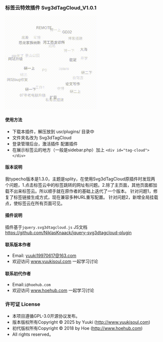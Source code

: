 ### 标签云特效插件 Svg3dTagCloud_V1.0.1

![演试图片](play.gif)

#### 使用方法

- 下载本插件，解压放到 usr/plugins/ 目录中
- 文件夹名改为 Svg3dTagCloud
- 登录管理后台，激活插件 配置插件
- 在展示标签云的地方（一般是sidebar.php）加上 `<div id="tag-cloud"></div>`
#### 版本说明
我typecho版本是1.3.0，主题是splity，在使用Svg3dTagCloud原插件时发现两个问题，1.点击标签云中的标签跳转的网址有问题。2.除了主页面，其他页面都加载不出来标签云。所以顺手就在原作者的基础上迭代了一个版本。
针对问题1，修复了标签链接生成方式，现在兼容多种URL重写配置。
针对问题2，新增全局挂载点，使标签云在所有页面可见。

#### 插件说明
插件基于`jquery.svg3dtagcloud.js`
JS文档  https://github.com/NiklasKnaack/jquery-svg3dtagcloud-plugin

#### 联系版本作者
- Email: yuuki19970617@163.com
- 欢迎访问 www.yuukisoul.com 一起学习讨论

#### 联系初代作者
- Email:`i@hoehub.com`
- 欢迎访问 www.hoehub.com 一起学习讨论

### 许可证 License

- 本项目遵循GPL-3.0开源协议发布。
- 版本版权所有Copyright © 2025 by Yuuki (http://www.yuukisoul.com)
- 初代版权所有Copyright © 2018 by Hoe (http://www.hoehub.com)
- All rights reserved。
